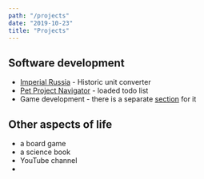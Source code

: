 ```yaml
---
path: "/projects"
date: "2019-10-23"
title: "Projects"
---
```


## Software development

- [Imperial Russia](/projects/imperial-russia) - Historic unit converter
- [Pet Project Navigator](/projects/pet-project-navigator) - loaded todo list
- Game development - there is a separate [section](/gamedev) for it

## Other aspects of life

- a board game
- a science book
- YouTube channel
- 